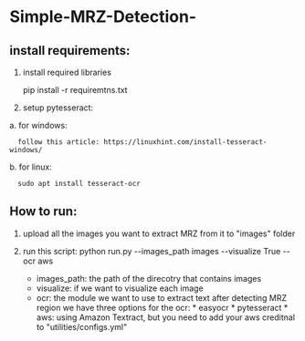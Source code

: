 # Simple-MRZ-Detection-

## install requirements:
  1. install required libraries
  
        pip install -r requiremtns.txt
     
     
  2. setup pytesseract:
   
   a. for windows:
    
      follow this article: https://linuxhint.com/install-tesseract-windows/
      
   b. for linux:
    
      sudo apt install tesseract-ocr
      
## How to run:
  1. upload all the images you want to extract MRZ from it to "images" folder
  2. run this script:
        python run.py --images_path images --visualize True --ocr aws
        
        * images_path: the path of the direcotry that contains images
        * visualize: if we want to visualize each image 
        * ocr: the module we want to use to extract text after detecting MRZ region
 we have three options for the ocr:
    * easyocr
    * pytesseract
    * aws: using Amazon Textract, but you need to add your aws creditnal to "utilities/configs.yml"
